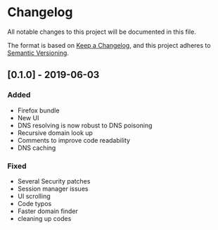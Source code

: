 # Changelog
All notable changes to this project will be documented in this file.

The format is based on [Keep a Changelog](https://keepachangelog.com/en/1.0.0/),
and this project adheres to [Semantic Versioning](https://semver.org/spec/v2.0.0.html).



## [0.1.0] - 2019-06-03
### Added
- Firefox bundle
- New UI
- DNS resolving is now robust to DNS poisoning 
- Recursive domain look up
- Comments to improve code readability 
- DNS caching

### Fixed
- Several Security patches 
- Session manager issues
- UI scrolling
- Code typos
- Faster domain finder
- cleaning up codes 




